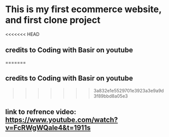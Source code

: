 # This is my first ecommerce website, and first clone project
<<<<<<< HEAD

## credits to Coding with Basir on youtube

=======
## credits to Coding with Basir on youtube
>>>>>>> 3a832e1e5529701e3923a3e9a9d3f89bbd8a05e3
## link to refrence video: https://www.youtube.com/watch?v=FcRWgWQale4&t=1911s
